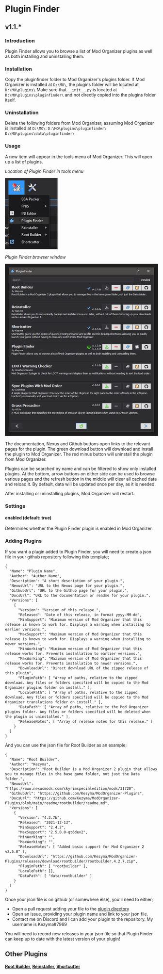 # Plugin Finder
## v1.1.*

### Introduction
Plugin Finder allows you to browse a list of Mod Organizer plugins as well as both installing and uninstalling them.

### Installation
Copy the pluginfinder folder to Mod Organizer's plugins folder. If Mod Organizer is installed at `D:\MO\`, the plugins folder will be located at `D:\MO\plugins\`
Make sure that `__init__.py` is located at `D:\MO\plugins\pluginfinder\` and not directly copied into the plugins folder itself.

### Uninstallation
Delete the following folders from Mod Organizer, assuming Mod Organizer is installed at `D:\MO\`:
`D:\MO\plugins\pluginfinder\`
`D:\MO\plugins\data\pluginfinder\`

### Usage
A new item will appear in the tools menu of Mod Organizer. This will open up a list of plugins.

*Location of Plugin Finder in tools menu*

![Location of Plugin Finder in tools menu](pluginfinder_tools_menu.png "Location of Plugin Finder in tools menu")

*Plugin Finder browser window*

![Plugin Finder browser window](pluginfinder_browser.png "Plugin Finder browser window")

The documentation, Nexus and Github buttons open links to the relevant pages for the plugin. 
The green download button will download and install the plugin to Mod Organizer.
The red minus button will uninstall the plugin from Mod Organizer.

Plugins can be searched by name and can be filtered to show only installed plugins.
At the bottom, arrow buttons on either side can be used to browse various pages and the refresh button in the middle will clear all cached data and reload it. 
By default, data will be updated once per day, as it is needed.

After installing or uninstalling plugins, Mod Organizer will restart.

### Settings

#### enabled (default: true)
Determines whether the Plugin Finder plugin is enabled in Mod Organizer.

### Adding Plugins
If you want a plugin added to Plugin Finder, you will need to create a json file in your github repository following this template;
```
{
  "Name": "Plugin Name",
  "Author": "Author Name",
  "Description": "A short description of your plugin.",
  "NexusUrl": "URL to the Nexus page for your plugin.",
  "GithubUrl": "URL to the Github page for your plugin.",
  "DocsUrl": "URL to the documentation or readme for your plugin.",
  "Versions": [
    {
      "Version": "Version of this release.",
      "Released": "Date of this release, in format yyyy-MM-dd",
      "MinSupport": "Minimum version of Mod Organizer that this release is known to work for. Displays a warning when installing to earlier versions.",
      "MaxSupport": "Maximum version of Mod Organizer that this release is known to work for. Displays a warning when installing to newer versions.",
      "MinWorking": "Minimum version of Mod Organizer that this release works for. Prevents installation to earlier versions.",
      "MaxWorking": "Maximum version of Mod Organizer that this release works for. Prevents installation to newer versions.",
      "DownloadUrl": "Direct download URL of the zipped release of this plugin",
      "PluginPath": [ "Array of paths, relative to the zipped download. Any files or folders specified will be copied to the Mod Organizer plugins folder on install." ],
      "LocalePath": [ "Array of paths, relative to the zipped download. Any files or folders specified will be copied to the Mod Organizer translations folder on install." ],
      "DataPath": [ "Array of paths, relative to the Mod Organizer plugins folder. Any files or folders specified will be deleted when the plugin is uninstalled." ],
      "ReleaseNotes": [ "Array of release notes for this release." ]
    }
  ]
}
```

And you can use the json file for Root Builder as an example;
```
{
  "Name": "Root Builder",
  "Author": "Kezyma",
  "Description": "Root Builder is a Mod Organizer 2 plugin that allows you to manage files in the base game folder, not just the Data folder.",
  "NexusUrl": "https://www.nexusmods.com/skyrimspecialedition/mods/31720",
  "GithubUrl": "https://github.com/Kezyma/ModOrganizer-Plugins",
  "DocsUrl": "https://github.com/Kezyma/ModOrganizer-Plugins/blob/main/readme/rootbuilder/readme.md",
  "Versions": [
    {
      "Version": "4.2.7b",
      "Released": "2021-12-13",
      "MinSupport": "2.4.2",
      "MaxSupport": "2.5.0.0-qt6dev2",
      "MinWorking": "",
      "MaxWorking": "",
      "ReleaseNotes": [ "Added basic support for Mod Organizer 2 v2.5.0" ],
      "DownloadUrl": "https://github.com/Kezyma/ModOrganizer-Plugins/releases/download/rootbuilder/rootbuilder.4.2.7.zip",
      "PluginPath": [ "rootbuilder" ],
      "LocalePath": [],
      "DataPath": [ "data/rootbuilder" ]
    }
  ]
}
```

Once your json file is on github (or somewhere else), you'll need to either;
- Open a pull request adding your file to the [plugin directory](https://github.com/Kezyma/ModOrganizer-Plugins/blob/main/directory/plugin_directory.json) 
- Open an issue, providing your plugin name and link to your json file.
- Contact me on Discord and I can add your plugin to the repository. My username is Kezyma#7969

You will need to record new releases in your json file so that Plugin Finder can keep up to date with the latest version of your plugin!

## Other Plugins
#### [Root Builder](https://www.nexusmods.com/skyrimspecialedition/mods/31720), [Reinstaller](https://www.nexusmods.com/skyrimspecialedition/mods/59292), [Shortcutter](https://www.nexusmods.com/skyrimspecialedition/mods/59827)
